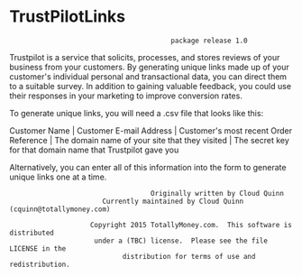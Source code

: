 # TrustPilotLinks 
                                            package release 1.0
Trustpilot is a service that solicits, processes, and stores reviews of your business from your customers. By generating unique links made up of your customer's individual personal and transactional data, you can direct them to a suitable survey.
In addition to gaining valuable feedback, you could use their responses in your marketing to improve conversion rates.

To generate unique links, you will need a .csv file that looks like this:

Customer Name | Customer E-mail Address | Customer's most recent Order Reference | The domain name of your site that they visited | The secret key for that domain name that Trustpilot gave you

Alternatively, you can enter all of this information into the form to generate unique links one at a time.

                                       Originally written by Cloud Quinn                      
                           Currently maintained by Cloud Quinn (cquinn@totallymoney.com)
                           
                        Copyright 2015 TotallyMoney.com.  This software is distributed
                         under a (TBC) license.  Please see the file LICENSE in the
                                distribution for terms of use and redistribution.
